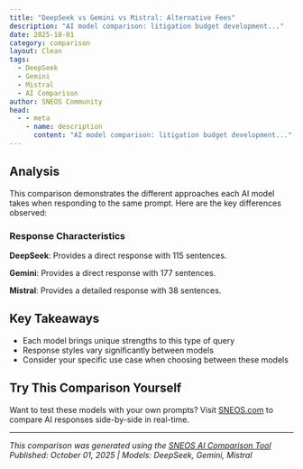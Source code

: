 ```yaml
---
title: "DeepSeek vs Gemini vs Mistral: Alternative Fees"
description: "AI model comparison: litigation budget development..."
date: 2025-10-01
category: comparison
layout: Clean
tags:
  - DeepSeek
  - Gemini
  - Mistral
  - AI Comparison
author: SNEOS Community
head:
  - - meta
    - name: description
      content: "AI model comparison: litigation budget development..."
---
```


<ChatComparison
  title="DeepSeek vs Gemini vs Mistral: Alternative Fees"
  prompt="litigation budget development"
  :responses='{
    "DeepSeek": "Of course. Developing a litigation budget is a critical, strategic process that moves beyond simple cost estimation. It\u0027s about managing risk, setting client expectations, and ensuring the economic viability of the legal matter itself.\n\nHere is a comprehensive guide to litigation budget development, broken down into key stages and components.\n\n---\n\n### **The Core Philosophy: A Budget is a Living Document**\nA litigation budget is not a one-time prediction set in stone. It is a **dynamic management tool** that must be regularly reviewed and updated as the case evolves. The goal is not perfect accuracy on day one, but rather a framework for informed decision-making.\n\n---\n\n### **Phase 1: Foundation \u0026 Scoping**\nThis is the most important phase. Rushing it will lead to an inaccurate and ultimately useless budget.\n\n**1. Deep Case Analysis:**\n*   **Legal Strategy:** Work with the lead attorney to outline the potential legal theories, claims, defenses, and procedural path.\n*   **Facts \u0026 Discovery:** Identify key facts, potential witnesses (friendly, hostile, expert), and the likely scope and complexity of discovery (e.g., a few key documents vs. a multi-terabyte electronic data review).\n*   **Risks \u0026 Uncertainties:** Acknowledge what you *don\u0027t* know. Opponent\u0027s strategy, judicial temperament, and potential for settlement are all variables that impact cost.\n\n**2. Client Collaboration \u0026 Goal Setting:**\n*   **Understand Client\u0027s Objectives:** Is the goal to win at all costs, to achieve a strategic settlement, or to minimize expense? The budget must align with the client\u0027s business or personal goals and their risk tolerance.\n*   **Define Budget Parameters:** Establish the billing guidelines: which team members can work on the case (partner vs. associate), approved hourly rates, and policies for expenses.\n*   **Discuss Alternative Fee Arrangements (AFAs):** Explore if a fixed fee, capped fee, contingency, or a hybrid model is more appropriate than pure hourly billing.\n\n---\n\n### **Phase 2: Building the Budget \u2013 Core Components**\nBreak down the budget into predictable phases and line items. Use a spreadsheet or specialized legal project management software.\n\n| Budget Category | Key Components \u0026 Considerations |\n| :--- | :--- |\n| **1. Pre-Litigation \u0026 Pleadings** | - Case analysis \u0026 strategy meetings\u003Cbr\u003E- Demand letter / settlement negotiations\u003Cbr\u003E- Drafting/complaint or answer \u0026 affirmative defenses\u003Cbr\u003E- Motions (e.g., Motion to Dismiss)\u003Cbr\u003E- Initial client conferences |\n| **2. Discovery** | ***(Often the most expensive phase)*** \u003Cbr\u003E- **Document Review:** Internal collection, processing, and attorney review (consider Technology-Assisted Review (TAR) for large datasets).\u003Cbr\u003E- **Written Discovery:** Drafting \u0026 responding to Interrogatories, Requests for Production, Requests for Admission.\u003Cbr\u003E- **Depositions:** Notice, preparation, taking, and defending depositions of fact witnesses, corporate representatives, and experts. Include court reporter fees, transcripts, and video costs.\u003Cbr\u003E- **E-Discovery:** Vendor costs for processing, hosting, and production. This can be a massive budget line. |\n| **3. Motions Practice** | - Drafting \u0026 opposing dispositive motions (e.g., Summary Judgment).\u003Cbr\u003E- Other pre-trial motions (e.g., Motions in Limine).\u003Cbr\u003E- Brief writing and legal research. |\n| **4. Expert Witnesses** | - Identifying, vetting, and retaining experts.\u003Cbr\u003E- Expert retainer fees.\u003Cbr\u003E- Time for experts to review materials, prepare reports, and for deposition/testimony preparation.\u003Cbr\u003E- Fees for deposition and trial testimony (often very high daily rates). |\n| **5. Trial Preparation** | - Developing trial strategy and themes.\u003Cbr\u003E- Creating exhibits, demonstratives, and trial graphics.\u003Cbr\u003E- Witness preparation.\u003Cbr\u003E- Mock trials or focus groups.\u003Cbr\u003E- Drafting jury instructions and verdict forms. |\n| **6. Trial** | - Attorney time in court (often the entire team).\u003Cbr\u003E- Trial technology support.\u003Cbr\u003E- Travel, lodging, and meals for the team.\u003Cbr\u003E- Fees for trial transcripts.\u003Cbr\u003E- Jury consultant fees during trial. |\n| **7. Post-Trial \u0026 Appeal** | - Post-trial motions.\u003Cbr\u003E- Notice of Appeal.\u003Cbr\u003E- Appellate briefs and record preparation.\u003Cbr\u003E- Oral argument. |\n| **8. Other Expenses (Hard Costs)** | - Court filing fees.\u003Cbr\u003E- Process server fees.\u003Cbr\u003E- Travel expenses (airfare, hotel, meals, ground transport).\u003Cbr\u003E- Copying, printing, and binding.\u003Cbr\u003E- Online legal research (Westlaw, Lexis).\u003Cbr\u003E- Trial presentation software/vendor. |\n\n---\n\n### **Phase 3: Estimation \u0026 Contingency Planning**\n\n**1. Estimating Time \u0026 Costs:**\n*   **Leverage Historical Data:** Use data from similar past cases. This is one of the most powerful tools for accurate forecasting.\n*   **Bottom-Up Estimation:** Have each team member (partners, associates, paralegals) estimate the hours they expect to spend on each task within a phase.\n*   **Top-Down / Phase-Based Estimation:** Assign a total cost or hour range to each major phase (e.g., Discovery: $150,000 - $250,000).\n*   **Get Quotes:** Obtain firm quotes for major expenses like e-discovery vendors, court reporters, and expert witnesses.\n\n**2. The Contingency Factor (The \u0022What If\u0022):**\nNo case goes exactly as planned. Build in a **contingency buffer** (typically 10-20% of the total budget) for unforeseen events, such as:\n*   An aggressive discovery motion from the opponent.\n*   An unanticipated key witness.\n*   A change in the court\u0027s schedule.\n*   An interlocutory appeal.\n\n**Clearly communicate to the client that the contingency is for unknowns, not for scope creep on known tasks.**\n\n---\n\n### **Phase 4: Presentation \u0026 Management**\n\n**1. Presenting the Budget to the Client:**\n*   **Be Transparent:** Provide a detailed, line-item budget, not just a single number.\n*   **Explain Assumptions:** Clearly state the strategic assumptions the budget is based on (e.g., \u0022This assumes 5 fact witness depositions.\u0022).\n*   **Discuss Alternatives:** \u0022If we pursue an additional 3 depositions, it will increase this phase by approximately $XX,XXX.\u0022\n*   **Use Visuals:** Charts and graphs can help clients understand where the money is going (e.g., a pie chart showing Discovery 50%, Experts 20%, Trial 15%, etc.).\n\n**2. Ongoing Budget Management:**\n*   **Track Actuals vs. Budget:** Regularly (e.g., monthly) compare time entries and expenses against the budgeted amounts for each phase.\n*   **Implement Early Warning Systems:** Set thresholds (e.g., \u0022Alert when a phase hits 75% of budget\u0022) to flag potential overruns *before* they happen.\n*   **Communicate Proactively:** Inform the client immediately if the budget is at risk and explain why. Discuss options to get back on track or to adjust the budget based on new developments.\n*   **Formal Budget Reviews:** Schedule quarterly formal reviews with the client to discuss the budget\u0027s status and the overall case strategy.\n\n---\n\n### **Sample Budget Structure (Simplified)**\n\n| Phase | Budgeted Hours | Budgeted Hard Costs | Total Budget | Actuals to Date | Variance | Notes |\n| :--- | :--- | :--- | :--- | :--- | :--- | :--- |\n| **Pleadings** | 40 | $1,000 | $25,000 | $22,500 | \u002B$2,500 | Under budget due to efficient drafting. |\n| **Discovery** | 400 | $75,000 | $275,000 | $180,000 | \u002B$95,000 | On track; e-discovery costs as expected. |\n| **Experts** | 50 | $50,000 | $125,000 | $0 | \u002B$125,000 | Not yet engaged. |\n| **Motions** | 80 | $2,000 | $50,000 | $60,000 | -$10,000 | **OVER BUDGET:** Opponent filed unexpected motion. |\n| **Contingency (15%)** | - | - | $71,250 | - | - | Buffer for unknowns. |\n| **TOTAL** | **570** | **$128,000** | **$546,250** | **$262,500** | **\u002B$283,750** | |\n\nBy following this structured approach, you transform litigation budget development from a guessing game into a strategic partnership with your client, fostering trust and ensuring the legal strategy remains financially sound.",
    "Gemini": "Developing a litigation budget is a crucial step in managing legal costs and ensuring predictability throughout the litigation process. It\u0027s a dynamic process that should be revisited and adjusted as the case evolves. Here\u0027s a breakdown of how to approach it:\n\n**I. Understanding the Importance of a Litigation Budget**\n\n*   **Cost Control:** Prevents runaway spending and allows for better management of legal fees.\n*   **Strategic Planning:** Forces you to think strategically about the case and identify potential cost drivers.\n*   **Client Communication:** Provides transparency to the client, builds trust, and manages expectations.\n*   **Alternative Dispute Resolution (ADR) Considerations:** Helps evaluate if ADR is cost-effective early on.\n*   **Financial Planning:** Allows for accurate financial forecasting and resource allocation.\n*   **Firm Management:** Assists in resource planning and staffing within the law firm.\n*   **Performance Measurement:** Enables tracking of actual costs against the budget to identify variances and areas for improvement.\n\n**II. Key Stages of Litigation and Associated Costs**\n\nDivide the litigation process into distinct phases.  For each phase, consider the potential activities and associated costs.\n\n*   **A. Pre-Litigation/Investigation Phase:**\n    *   **Activities:**\n        *   Initial client consultation and intake.\n        *   Fact investigation (witness interviews, document gathering).\n        *   Legal research and analysis.\n        *   Drafting demand letters or responses.\n        *   Preliminary negotiation.\n        *   Assessment of potential claims and defenses.\n    *   **Cost Factors:**\n        *   Attorney hourly rates.\n        *   Investigator fees.\n        *   Document retrieval costs.\n        *   Expert consultation fees (if needed).\n        *   Travel expenses.\n\n*   **B. Pleadings Phase:**\n    *   **Activities:**\n        *   Drafting and filing the complaint or answer.\n        *   Drafting and filing motions to dismiss, motions for judgment on the pleadings, etc.\n        *   Responding to motions filed by the opposing party.\n        *   Amending pleadings as needed.\n    *   **Cost Factors:**\n        *   Attorney time (drafting, reviewing, and revising pleadings).\n        *   Court filing fees.\n        *   Service of process fees.\n\n*   **C. Discovery Phase:**\n    *   **Activities:**\n        *   Developing a discovery plan.\n        *   Drafting and responding to interrogatories, requests for production of documents, and requests for admission.\n        *   Conducting and defending depositions.\n        *   Motion practice related to discovery disputes (e.g., motions to compel).\n        *   Expert witness retention and preparation.\n        *   Electronic Discovery (eDiscovery):\n            *   Data collection and preservation.\n            *   Data processing and review.\n            *   Hosting and analysis of electronic data.\n    *   **Cost Factors:**\n        *   Attorney time (drafting, reviewing, attending depositions).\n        *   Paralegal time (document review, deposition preparation).\n        *   Court reporter fees (depositions).\n        *   Deposition transcript costs.\n        *   Expert witness fees (consultation, report preparation, testimony).\n        *   eDiscovery vendor costs (processing, hosting, review platforms).\n        *   Travel expenses.\n        *   Copying and printing costs.\n\n*   **D. Motion Practice Phase:**\n    *   **Activities:**\n        *   Drafting and arguing various motions (e.g., summary judgment, motions in limine).\n        *   Responding to motions filed by the opposing party.\n        *   Legal research and briefing.\n    *   **Cost Factors:**\n        *   Attorney time (researching, drafting, arguing).\n        *   Court filing fees.\n        *   Expert witness declarations (if required).\n\n*   **E. Trial Preparation Phase:**\n    *   **Activities:**\n        *   Developing trial strategy and themes.\n        *   Preparing witness outlines and testimony.\n        *   Preparing exhibits and demonstrative evidence.\n        *   Drafting jury instructions and voir dire questions.\n        *   Pretrial conferences.\n    *   **Cost Factors:**\n        *   Attorney and paralegal time (preparation is intensive).\n        *   Expert witness preparation.\n        *   Exhibit preparation costs (printing, graphics, etc.).\n        *   Travel expenses.\n        *   Mock trials (if used).\n\n*   **F. Trial Phase:**\n    *   **Activities:**\n        *   Trial attendance and presentation of evidence.\n        *   Witness examination and cross-examination.\n        *   Jury selection.\n        *   Closing arguments.\n    *   **Cost Factors:**\n        *   Attorney time (trial days are expensive).\n        *   Court reporter fees (daily transcripts).\n        *   Expert witness testimony fees.\n        *   Exhibit presentation technology costs.\n        *   Travel and lodging expenses.\n\n*   **G. Post-Trial Phase:**\n    *   **Activities:**\n        *   Drafting and arguing post-trial motions (e.g., motion for judgment notwithstanding the verdict, motion for a new trial).\n        *   Entering judgment.\n    *   **Cost Factors:**\n        *   Attorney time (researching, drafting, arguing).\n        *   Court filing fees.\n\n*   **H. Appeal Phase:**\n    *   **Activities:**\n        *   Filing a notice of appeal.\n        *   Preparing appellate briefs.\n        *   Oral argument.\n    *   **Cost Factors:**\n        *   Attorney time (researching, drafting, arguing).\n        *   Court filing fees.\n        *   Transcript costs.\n        *   Printing and binding costs (briefs).\n        *   Travel expenses.\n\n**III. Developing the Budget: A Step-by-Step Guide**\n\n1.  **Case Assessment:**  Conduct a thorough assessment of the case, including:\n    *   Strengths and weaknesses of your client\u0027s position.\n    *   Complexity of the legal issues.\n    *   Likely defenses.\n    *   Potential damages.\n    *   Jurisdiction and venue.\n    *   Opposing counsel\u0027s reputation and litigation style.\n    *   Judge\u0027s tendencies.\n    *   Potential for settlement.\n\n2.  **Task Breakdown:**  Break down each phase of litigation into specific tasks (as outlined above).\n\n3.  **Estimate Time and Resources:** For each task:\n    *   Estimate the number of hours required from each professional (partner, associate, paralegal). Use historical data from similar cases as a guide.\n    *   Factor in hourly rates for each professional.\n    *   Estimate out-of-pocket expenses (e.g., filing fees, expert witness fees, travel).\n    *   Consider eDiscovery costs carefully, including collection, processing, review, and hosting.\n\n4.  **Sensitivity Analysis:**  Identify key assumptions and perform a sensitivity analysis.  What happens to the budget if:\n    *   Discovery is more extensive than anticipated?\n    *   More motions are filed?\n    *   The case goes to trial?\n\n5.  **Contingency Planning:**  Include a contingency buffer (e.g., 10-20%) to account for unexpected events or changes in the case.\n\n6.  **Scenario Planning:** Develop different budget scenarios (e.g., best-case, worst-case, most likely). This helps manage expectations and prepare for different outcomes.\n\n7.  **Review and Approval:**  Review the budget with senior partners or a budget committee within your firm.  Obtain client approval.\n\n8.  **Monitoring and Adjustment:**  Regularly monitor actual costs against the budget.  Identify variances and investigate the reasons.  Adjust the budget as needed to reflect changes in the case.  Communicate budget updates to the client promptly.\n\n**IV.  Key Cost Drivers to Consider:**\n\n*   **Electronic Discovery (eDiscovery):**  This is often the largest cost component, especially in complex cases.  Early eDiscovery planning is crucial.\n*   **Expert Witnesses:**  Expert fees can be substantial.  Carefully select and manage experts.\n*   **Depositions:**  The number and length of depositions can significantly impact costs.  Strategic deposition planning is essential.\n*   **Motion Practice:**  Aggressive motion practice by the opposing party can drive up costs.\n*   **Trial Length:**  Longer trials mean higher attorney fees and related expenses.\n\n**V. Tips for Effective Budgeting:**\n\n*   **Early Planning:**  Start the budgeting process as early as possible in the case.\n*   **Collaboration:**  Involve all team members in the budgeting process.\n*   **Realistic Assumptions:**  Base estimates on realistic assumptions and historical data.\n*   **Transparency:**  Be transparent with the client about the budget and any changes.\n*   **Communication:**  Maintain open communication with the client throughout the litigation.\n*   **Technology:**  Utilize litigation management software to track costs and manage budgets effectively.\n*   **Negotiation:** Explore opportunities to negotiate with vendors (e.g., court reporters, eDiscovery providers).\n*   **Value-Based Billing:**  Consider alternative billing arrangements, such as fixed fees or capped fees, where appropriate.\n*   **Regular Reporting:** Provide the client with regular reports on budget performance.\n\n**VI.  Tools and Technologies**\n\n*   **Litigation Management Software:**  Many software solutions are available to help track costs, manage budgets, and collaborate with the legal team. Examples:  Clio, MyCase, PracticePanther, AbacusLaw.\n*   **eDiscovery Platforms:**  Specialized software for managing electronic data, including collection, processing, review, and production. Examples: Relativity, Everlaw, Disco.\n*   **Spreadsheets:**  While not as sophisticated, spreadsheets can be used for basic budget tracking.\n\n**VII. Ethical Considerations**\n\n*   **Reasonable Fees:**  Legal fees must be reasonable and proportionate to the value of the case.\n*   **Client Communication:**  Attorneys have a duty to keep clients informed about the status of the case and the associated costs.\n*   **Conflicts of Interest:**  Avoid conflicts of interest that could compromise the client\u0027s best interests.\n\n**VIII. Example Budget Outline (Simplified)**\n\nThis is a highly simplified example, and a real litigation budget will be much more detailed.\n\n| Phase             | Activity                 | Estimated Hours (Attorney) | Hourly Rate | Estimated Attorney Fees | Estimated Out-of-Pocket Expenses | Total Estimated Cost |\n|-------------------|--------------------------|----------------------------|-------------|---------------------------|-----------------------------------|----------------------|\n| Pre-Litigation    | Investigation          | 20                         | $400        | $8,000                    | $500                              | $8,500             |\n| Pleadings         | Drafting Complaint       | 15                         | $400        | $6,000                    | $100 (Filing Fee)                  | $6,100             |\n| Discovery         | Interrogatories          | 25                         | $400        | $10,000                   | $0                                | $10,000            |\n| Discovery         | Document Production       | 40                         | $400        | $16,000                   | $5,000 (eDiscovery)                | $21,000            |\n| Discovery         | Depositions             | 60                         | $400        | $24,000                   | $3,000 (Court Reporter)             | $27,000            |\n| Motion Practice   | Summary Judgment Motion  | 50                         | $400        | $20,000                   | $0                                | $20,000            |\n| Trial Preparation | Preparing Witnesses     | 40                         | $400        | $16,000                   | $1,000 (Exhibit Prep)              | $17,000            |\n| Trial             | Trial Attendance         | 80                         | $400        | $32,000                   | $2,000 (Daily Transcripts)        | $34,000            |\n| **Subtotal**     |                           |                             |             | **$132,000**              | **$11,600**                       | **$143,600**       |\n| Contingency (15%) |                           |                             |             | $19,800                    | $1,740                            | $21,540            |\n| **TOTAL**        |                           |                             |             | **$151,800**              | **$13,340**                       | **$165,140**       |\n\n**Important Note:** This information is for educational purposes only and does not constitute legal advice. You should consult with an attorney to discuss your specific legal needs.  Litigation budgets are highly fact-specific and require careful consideration of the circumstances of each case.\n",
    "Mistral": "Developing a litigation budget is a critical step in managing the financial aspects of a legal case. A well-structured budget helps in planning, monitoring, and controlling costs, ensuring that resources are allocated efficiently. Here are the key steps to develop a litigation budget:\n\n### 1. **Identify the Scope of the Litigation**\n   - **Case Complexity:** Assess the complexity of the case, including the number of parties involved, the volume of documents, and the legal issues at stake.\n   - **Jurisdiction:** Consider the jurisdiction where the case will be heard, as different courts may have varying procedural requirements and costs.\n   - **Duration:** Estimate the expected duration of the litigation, from initial filings to potential appeals.\n\n### 2. **Break Down Costs by Phase**\n   - **Pre-Litigation:** Costs associated with case evaluation, client meetings, and pre-litigation negotiations.\n   - **Pleadings and Motions:** Costs for drafting and filing complaints, answers, motions, and responses.\n   - **Discovery:** Expenses related to document production, depositions, interrogatories, and requests for admission.\n   - **Expert Witnesses:** Fees for hiring and consulting with expert witnesses.\n   - **Trial Preparation:** Costs for trial exhibits, witness preparation, and trial strategy development.\n   - **Trial:** Expenses for court fees, transcripts, and other trial-related costs.\n   - **Post-Trial:** Costs for appeals, enforcement of judgments, and any post-trial motions.\n\n### 3. **Estimate Legal Fees**\n   - **Attorney Fees:** Estimate the hourly rates or flat fees for attorneys involved in the case.\n   - **Paralegal and Support Staff Fees:** Include costs for paralegals, legal assistants, and other support staff.\n   - **Contingency Fees:** If applicable, consider the percentage of the recovery that will be paid as a contingency fee.\n\n### 4. **Calculate Direct Costs**\n   - **Court Fees:** Filing fees, service of process fees, and other court-related expenses.\n   - **Document Production:** Costs for copying, scanning, and organizing documents.\n   - **Travel and Accommodation:** Expenses for travel, lodging, and meals for attorneys and witnesses.\n   - **Technology and Software:** Costs for e-discovery platforms, case management software, and other technology tools.\n   - **Miscellaneous Expenses:** Any other costs that may arise, such as courier services, postage, and office supplies.\n\n### 5. **Include Indirect Costs**\n   - **Overhead Costs:** Allocate a portion of the firm\u0027s overhead costs, such as rent, utilities, and administrative salaries, to the litigation budget.\n   - **Insurance:** Consider any insurance premiums related to the litigation.\n\n### 6. **Review and Adjust**\n   - **Regular Review:** Periodically review the budget to ensure it remains accurate and adjust as necessary based on case developments.\n   - **Contingency Fund:** Allocate a contingency fund to cover unexpected costs or changes in the case.\n\n### 7. **Communicate with the Client**\n   - **Transparency:** Ensure the client is fully informed about the budget and any changes that occur.\n   - **Approval:** Obtain client approval for the budget and any significant adjustments.\n\n### 8. **Monitor and Control Costs**\n   - **Tracking:** Implement a system for tracking actual costs against the budget.\n   - **Reporting:** Provide regular reports to the client and internal stakeholders on budget performance.\n   - **Adjustments:** Make necessary adjustments to the budget based on actual costs and case developments.\n\n### Example Litigation Budget Template\n\n| **Phase**                | **Description**                  | **Estimated Cost** | **Actual Cost** | **Variance** |\n|--------------------------|----------------------------------|--------------------|-----------------|--------------|\n| Pre-Litigation          | Case evaluation, client meetings| $5,000             | $4,500          | -$500        |\n| Pleadings and Motions    | Drafting and filing documents    | $10,000            | $11,000         | \u002B$1,000      |\n| Discovery               | Document production, depositions| $20,000            | $18,000         | -$2,000      |\n| Expert Witnesses        | Hiring and consulting experts   | $15,000            | $16,000         | \u002B$1,000      |\n| Trial Preparation       | Trial exhibits, witness prep    | $12,000            | $13,000         | \u002B$1,000      |\n| Trial                   | Court fees, transcripts         | $25,000            | $24,000         | -$1,000      |\n| Post-Trial              | Appeals, enforcement            | $8,000             | $7,500          | -$500        |\n| **Total**               |                                  | **$95,000**        | **$94,000**     | **-$1,000**  |\n\nBy following these steps and using a structured approach, you can develop a comprehensive litigation budget that helps manage costs effectively and ensures transparency with the client."
  }'
  published-date="23:49"
/>

## Analysis

This comparison demonstrates the different approaches each AI model takes when responding to the same prompt. Here are the key differences observed:

### Response Characteristics

**DeepSeek**: Provides a direct response with 115 sentences. 

**Gemini**: Provides a direct response with 177 sentences. 

**Mistral**: Provides a detailed response with 38 sentences. 

## Key Takeaways

- Each model brings unique strengths to this type of query
- Response styles vary significantly between models
- Consider your specific use case when choosing between these models

## Try This Comparison Yourself

Want to test these models with your own prompts? Visit [SNEOS.com](https://sneos.com) to compare AI responses side-by-side in real-time.

---

*This comparison was generated using the [SNEOS AI Comparison Tool](https://sneos.com)*
*Published: October 01, 2025 | Models: DeepSeek, Gemini, Mistral*
